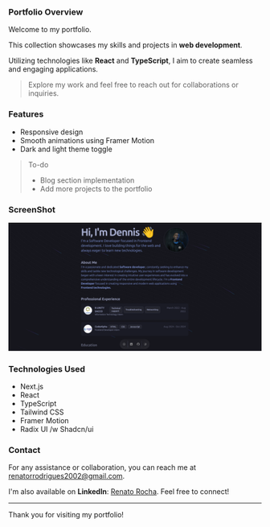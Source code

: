 ### Portfolio Overview

Welcome to my portfolio.

This collection showcases my skills and projects in **web development**.

Utilizing technologies like **React** and **TypeScript**, I aim to create seamless and engaging applications.

> Explore my work and feel free to reach out for collaborations or inquiries.

### Features

- Responsive design
- Smooth animations using Framer Motion
- Dark and light theme toggle

> To-do
>
> - Blog section implementation
> - Add more projects to the portfolio

### ScreenShot

![Portfolio Screenshot](./public/project-screenshot.png)

### Technologies Used

- Next.js
- React
- TypeScript
- Tailwind CSS
- Framer Motion
- Radix UI /w Shadcn/ui

### Contact

For any assistance or collaboration, you can reach me at [renatorrodrigues2002@gmail.com](mailto:renatorrodrigues2002@gmail.com).

I'm also available on **LinkedIn**: [Renato Rocha](https://www.linkedin.com/in/renato-rrodrigues/). Feel free to connect!

---

Thank you for visiting my portfolio!
